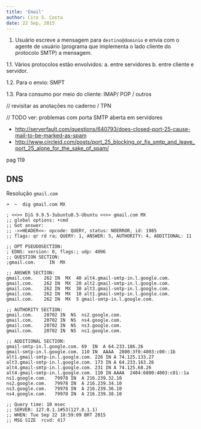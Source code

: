 ```yaml
---
title: 'Email'
author: Ciro S. Costa
date: 22 Sep, 2015
---
```


1. Usuário escreve a mensagem para `destino@dominio` e envia com o agente de usuário (programa que implementa o lado cliente do protocolo SMTP) a mensagem.

  1.1. Vários protocolos estão envolvidos:
    a. entre servidores
    b. entre cliente e servidor.

  1.2. Para o envio: SMPT

  1.3. Para consumo por meio do cliente: IMAP/ POP / outros


// revisitar as anotações no caderno / TPN

// TODO ver: problemas com porta SMTP aberta em servidores

- http://serverfault.com/questions/640793/does-closed-port-25-cause-mail-to-be-marked-as-spam
- http://www.circleid.com/posts/port_25_blocking_or_fix_smtp_and_leave_port_25_alone_for_the_sake_of_spam/

pag 119

## DNS

Resolução `gmail.com`

```
➜  ~  dig gmail.com MX

; <<>> DiG 9.9.5-3ubuntu0.5-Ubuntu <<>> gmail.com MX
;; global options: +cmd
;; Got answer:
;; ->>HEADER<<- opcode: QUERY, status: NOERROR, id: 1985
;; flags: qr rd ra; QUERY: 1, ANSWER: 5, AUTHORITY: 4, ADDITIONAL: 11

;; OPT PSEUDOSECTION:
; EDNS: version: 0, flags:; udp: 4096
;; QUESTION SECTION:
;gmail.com.     IN  MX

;; ANSWER SECTION:
gmail.com.    262 IN  MX  40 alt4.gmail-smtp-in.l.google.com.
gmail.com.    262 IN  MX  20 alt2.gmail-smtp-in.l.google.com.
gmail.com.    262 IN  MX  30 alt3.gmail-smtp-in.l.google.com.
gmail.com.    262 IN  MX  10 alt1.gmail-smtp-in.l.google.com.
gmail.com.    262 IN  MX  5 gmail-smtp-in.l.google.com.

;; AUTHORITY SECTION:
gmail.com.    20702 IN  NS  ns2.google.com.
gmail.com.    20702 IN  NS  ns4.google.com.
gmail.com.    20702 IN  NS  ns3.google.com.
gmail.com.    20702 IN  NS  ns1.google.com.

;; ADDITIONAL SECTION:
gmail-smtp-in.l.google.com. 69  IN  A 64.233.186.26
gmail-smtp-in.l.google.com. 110 IN  AAAA  2800:3f0:4003:c00::1b
alt1.gmail-smtp-in.l.google.com. 226 IN A 74.125.133.27
alt3.gmail-smtp-in.l.google.com. 173 IN A 64.233.163.26
alt4.gmail-smtp-in.l.google.com. 231 IN A 74.125.68.26
alt4.gmail-smtp-in.l.google.com. 110 IN AAAA  2404:6800:4003:c01::1a
ns1.google.com.   79978 IN  A 216.239.32.10
ns2.google.com.   79978 IN  A 216.239.34.10
ns3.google.com.   79978 IN  A 216.239.36.10
ns4.google.com.   79978 IN  A 216.239.38.10

;; Query time: 10 msec
;; SERVER: 127.0.1.1#53(127.0.1.1)
;; WHEN: Tue Sep 22 10:59:09 BRT 2015
;; MSG SIZE  rcvd: 417

```
